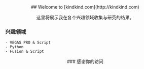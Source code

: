 <center>
## Welcome to [kindkind.com](http://kindkind.com)

这里将展示我在各个兴趣领域收集与研究的结果。
</center>

### 兴趣领域

```
- VEGAS PRO & Script
- Python
- Fusion & Script
```

<center>### 感谢你的访问</center>

